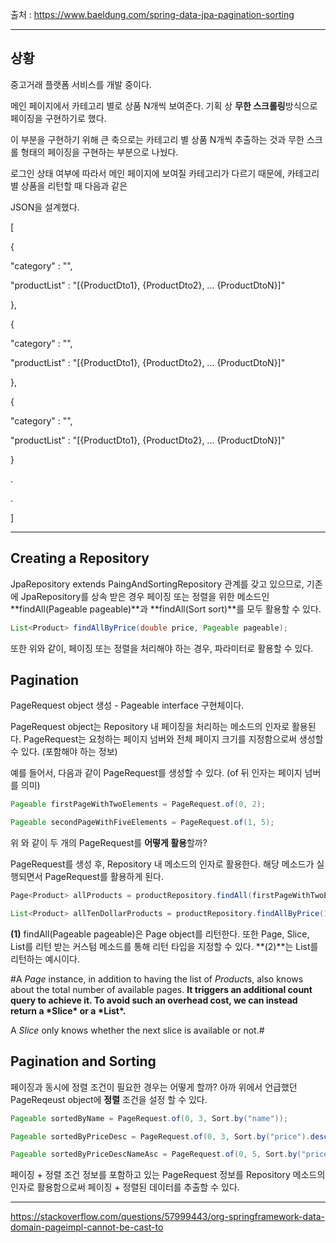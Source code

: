 출처 : https://www.baeldung.com/spring-data-jpa-pagination-sorting

___

## 상황 

중고거래 플랫폼 서비스를 개발 중이다. 

메인 페이지에서 카테고리 별로 상품 N개씩 보여준다. 기획 상 **무한 스크롤링**방식으로 페이징을 구현하기로 했다. 

이 부분을 구현하기 위해 큰 축으로는 카테고리 별 상품 N개씩 추출하는 것과 무한 스크롤 형태의 페이징을 구현하는 부분으로 나눴다. 

로그인 상태 여부에 따라서 메인 페이지에 보여질 카테고리가 다르기 때문에, 카테고리별 상품을 리턴할 때 다음과 같은 

JSON을 설계했다. 

[

{

"category" : "",

"productList" : "[{ProductDto1}, {ProductDto2}, ... {ProductDtoN}]"

},

{

"category" : "",

"productList" : "[{ProductDto1}, {ProductDto2}, ... {ProductDtoN}]"

},

{

"category" : "",

"productList" : "[{ProductDto1}, {ProductDto2}, ... {ProductDtoN}]"

}

.

.

]

___



## Creating a Repository 

JpaRepository extends PaingAndSortingRepository 관계를 갖고 있으므로, 기존에 JpaRepository를 상속 받은 경우 페이징 또는 정렬을 위한 메소드인 **findAll(Pageable pageable)**과 **findAll(Sort sort)**를 모두 활용할 수 있다. 

```java
List<Product> findAllByPrice(double price, Pageable pageable);
```

또한 위와 같이, 페이징 또는 정렬을 처리해야 하는 경우, 파라미터로 활용할 수 있다. 

## Pagination

PageRequest object 생성 - Pageable interface 구현체이다. 

PageRequest object는 Repository 내 페이징을 처리하는 메소드의 인자로 활용된다. PageRequest는 요청하는 페이지 넘버와 전체 페이지 크기를 지정함으로써 생성할 수 있다. (포함해야 하는 정보)

예를 들어서, 다음과 같이 PageRequest를 생성할 수 있다. (of 뒤 인자는 페이지 넘버를 의미) 

```java
Pageable firstPageWithTwoElements = PageRequest.of(0, 2);  

Pageable secondPageWithFiveElements = PageRequest.of(1, 5); 
```

위 와 같이 두 개의 PageRequest를 **어떻게 활용**할까? 

PageRequest를 생성 후, Repository 내 메소드의 인자로 활용한다. 해당 메소드가 실행되면서 PageRequest를 활용하게 된다. 

```java
Page<Product> allProducts = productRepository.findAll(firstPageWithTwoElements); ----- (1)

List<Product> allTenDollarProducts = productRepository.findAllByPrice(10, secondPageWithFiveElements); ----- (2)
```
**(1)** findAll(Pageable pageable)은 Page<T> object를 리턴한다.  또한 Page<T>, Slice<T>, List<T>를 리턴 받는 커스텀 메소드를 통해 리턴 타입을 지정할 수 있다. **(2)**는 List<T>를 리턴하는 예시이다. 



#A *Page<T>* instance, in addition to having the list of *Product*s, also knows about the total number of available pages. **It triggers an additional count query to achieve it. To avoid such an overhead cost, we can instead return a \*Slice<T>\* or a \*List<T>\*.**

A *Slice* only knows whether the next slice is available or not.#


## Pagination and Sorting 

페이징과 동시에 정렬 조건이 필요한 경우는 어떻게 할까? 아까 위에서 언급했던 PageReqeust object에 **정렬** 조건을 설정 할 수 있다.

```java
Pageable sortedByName = PageRequest.of(0, 3, Sort.by("name")); 

Pageable sortedByPriceDesc = PageRequest.of(0, 3, Sort.by("price").descending());

Pageable sortedByPriceDescNameAsc = PageRequest.of(0, 5, Sort.by("price").descending().and(Sort.by("name")));
```
페이징 + 정렬 조건 정보를 포함하고 있는 PageRequest 정보를 Repository 메소드의 인자로 활용함으로써 페이징 + 정렬된 데이터를 추출할 수 있다. 

___



https://stackoverflow.com/questions/57999443/org-springframework-data-domain-pageimpl-cannot-be-cast-to
